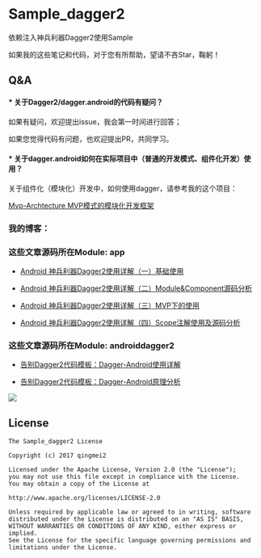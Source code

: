 # Sample_dagger2

依赖注入神兵利器Dagger2使用Sample

如果我的这些笔记和代码，对于您有所帮助，望请不吝Star，鞠躬！

## Q&A

#### * 关于Dagger2/dagger.android的代码有疑问？

如果有疑问，欢迎提出issue，我会第一时间进行回答；

如果您觉得代码有问题，也欢迎提出PR，共同学习。

#### * 关于dagger.android如何在实际项目中（普通的开发模式、组件化开发）使用？

关于组件化（模块化）开发中，如何使用dagger，请参考我的这个项目：

[Mvp-Archtecture MVP模式的模块化开发框架](https://github.com/qingmei2/MvpArchitecture-Android)

### 我的博客：

### 这些文章源码所在Module:  app

* [Android 神兵利器Dagger2使用详解（一）基础使用](http://blog.csdn.net/mq2553299/article/details/73065745)

* [Android 神兵利器Dagger2使用详解（二）Module&Component源码分析](http://blog.csdn.net/mq2553299/article/details/73136396)

* [Android 神兵利器Dagger2使用详解（三）MVP下的使用](http://blog.csdn.net/mq2553299/article/details/73251405)

* [Android 神兵利器Dagger2使用详解（四）Scope注解使用及源码分析](http://blog.csdn.net/mq2553299/article/details/73414710)

### 这些文章源码所在Module:  androiddagger2

* [告别Dagger2代码模板：Dagger-Android使用详解](http://blog.csdn.net/mq2553299/article/details/77485800)

* [告别Dagger2代码模板：Dagger-Android原理分析](http://blog.csdn.net/mq2553299/article/details/77725912)

![](https://github.com/qingmei2/Sample_dagger2/blob/master/DaggerAndroid%E5%8E%9F%E7%90%86%E5%88%86%E6%9E%90.png)

License
-----
    
    The Sample_dagger2 License 

    Copyright (c) 2017 qingmei2

    Licensed under the Apache License, Version 2.0 (the "License");
    you may not use this file except in compliance with the License.
    You may obtain a copy of the License at

    http://www.apache.org/licenses/LICENSE-2.0

    Unless required by applicable law or agreed to in writing, software
    distributed under the License is distributed on an "AS IS" BASIS,
    WITHOUT WARRANTIES OR CONDITIONS OF ANY KIND, either express or implied.
    See the License for the specific language governing permissions and
    limitations under the License.
